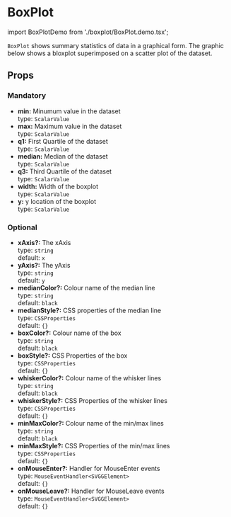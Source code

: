 # BoxPlot

import BoxPlotDemo from './boxplot/BoxPlot.demo.tsx';

`BoxPlot` shows summary statistics of data in a graphical form. The graphic below shows
a bloxplot superimposed on a scatter plot of the dataset.

<BoxPlotDemo/>

## Props

### Mandatory

- **min:** Minumum value in the dataset<br/>
  type: `ScalarValue` <br/>
- **max:** Maximum value in the dataset<br/>
  type: `ScalarValue` <br/>
- **q1:** First Quartile of the dataset<br/>
  type: `ScalarValue` <br/>
- **median:** Median of the dataset<br/>
  type: `ScalarValue` <br/>
- **q3:** Third Quartile of the dataset<br/>
  type: `ScalarValue` <br/>
- **width:** Width of the boxplot<br/>
  type: `ScalarValue` <br/>
- **y:** y location of the boxplot <br/>
  type: `ScalarValue` <br/>

### Optional

- **xAxis?:** The xAxis<br/>
  type: `string`<br/>
  default: `x`
- **yAxis?:** The yAxis<br/>
  type: `string`<br/>
  default: `y`
- **medianColor?:** Colour name of the median line<br/>
  type: `string`<br/>
  default: `black`
- **medianStyle?:** CSS properties of the median line<br/>
  type: `CSSProperties`<br/>
  default: `{}`
- **boxColor?:** Colour name of the box<br/>
  type: `string`<br/>
  default: `black`
- **boxStyle?:** CSS Properties of the box<br/>
  type: `CSSProperties`<br/>
  default: `{}`
- **whiskerColor?:** Colour name of the whisker lines<br/>
  type: `string`<br/>
  default: `black`
- **whiskerStyle?:** CSS Properties of the whisker lines<br/>
  type: `CSSProperties`<br/>
  default: `{}`
- **minMaxColor?:** Colour name of the min/max lines<br/>
  type: `string`<br/>
  default: `black`
- **minMaxStyle?:** CSS Properties of the min/max lines<br/>
  type: `CSSProperties`<br/>
  default: `{}`
- **onMouseEnter?:** Handler for MouseEnter events<br/>
  type: `MouseEventHandler<SVGGElement>`<br/>
  default: `{}`
- **onMouseLeave?:** Handler for MouseLeave events<br/>
  type: `MouseEventHandler<SVGGElement>`<br/>
  default: `{}`
